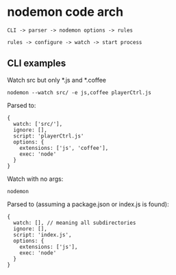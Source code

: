 # nodemon code arch

```
CLI -> parser -> nodemon options -> rules

rules -> configure -> watch -> start process
```

## CLI examples

Watch src but only *.js and *.coffee

    nodemon --watch src/ -e js,coffee playerCtrl.js

Parsed to:

    {
      watch: ['src/'],
      ignore: [],
      script: 'playerCtrl.js'
      options: {
        extensions: ['js', 'coffee'],
        exec: 'node'
      }
    }

Watch with no args:

    nodemon

Parsed to (assuming a package.json or index.js is found):

    {
      watch: [], // meaning all subdirectories
      ignore: [],
      script: 'index.js',
      options: {
        extensions: ['js'],
        exec: 'node'
      }
    }